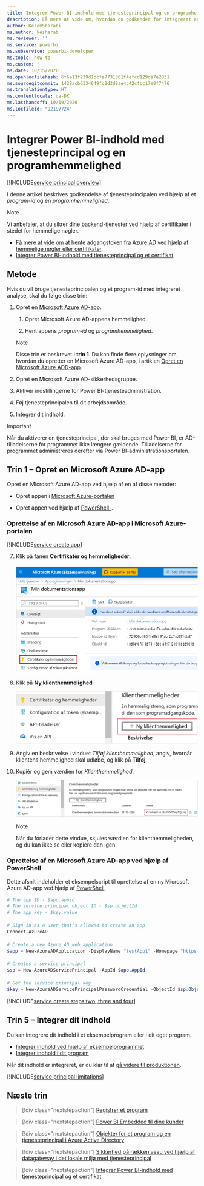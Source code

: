 ```yaml
---
title: Integrer Power BI-indhold med tjenesteprincipal og en programhemmelighed
description: Få mere at vide om, hvordan du godkender for integreret analyse ved hjælp af en tjenesteprincipal i et Azure Active Director-program og en programhemmelighed.
author: KesemSharabi
ms.author: kesharab
ms.reviewer: ''
ms.service: powerbi
ms.subservice: powerbi-developer
ms.topic: how-to
ms.custom: ''
ms.date: 10/15/2020
ms.openlocfilehash: 6f6a13f239d1bcfa7731361f4efcd129da7e2031
ms.sourcegitcommit: 1428acb6334649fc2d3d8ae4c42cfbc17e8f7476
ms.translationtype: HT
ms.contentlocale: da-DK
ms.lasthandoff: 10/19/2020
ms.locfileid: "92197724"
---
```

# <a name="embed-power-bi-content-with-service-principal-and-an-application-secret"></a>Integrer Power BI-indhold med tjenesteprincipal og en programhemmelighed

[!INCLUDE[service principal overview](../../includes/service-principal-overview.md)]

I denne artikel beskrives godkendelse af tjenesteprincipalen ved hjælp af et *program-id* og en *programhemmelighed*.

>[!NOTE]
>Vi anbefaler, at du sikrer dine backend-tjenester ved hjælp af certifikater i stedet for hemmelige nøgler.
>* [Få mere at vide om at hente adgangstoken fra Azure AD ved hjælp af hemmelige nøgler eller certifikater](/azure/architecture/multitenant-identity/client-assertion).
>* [Integrer Power BI-indhold med tjenesteprincipal og et certifikat](embed-service-principal-certificate.md).

## <a name="method"></a>Metode

Hvis du vil bruge tjenesteprincipalen og et program-id med integreret analyse, skal du følge disse trin:

1. Opret en [Microsoft Azure AD-app](/azure/active-directory/manage-apps/what-is-application-management).

    1. Opret Microsoft Azure AD-appens hemmelighed.
    
    2. Hent appens *program-id* og *programhemmelighed*.

    >[!NOTE]
    >Disse trin er beskrevet i **trin 1**. Du kan finde flere oplysninger om, hvordan du opretter en Microsoft Azure AD-app, i artiklen [Opret en Microsoft Azure ADD-app](/azure/active-directory/develop/howto-create-service-principal-portal).

2. Opret en Microsoft Azure AD-sikkerhedsgruppe.

3. Aktivér indstillingerne for Power BI-tjenesteadministration.

4. Føj tjenesteprincipalen til dit arbejdsområde.

5. Integrer dit indhold.

> [!IMPORTANT]
> Når du aktiverer en tjenesteprincipal, der skal bruges med Power BI, er AD-tilladelserne for programmet ikke længere gældende. Tilladelserne for programmet administreres derefter via Power BI-administrationsportalen.

## <a name="step-1---create-an-azure-ad-app"></a>Trin 1 – Opret en Microsoft Azure AD-app

Opret en Microsoft Azure AD-app ved hjælp af en af disse metoder:

* Opret appen i [Microsoft Azure-portalen](https://portal.azure.com/#allservices)

* Opret appen ved hjælp af [PowerShell-](/powershell/azure/create-azure-service-principal-azureps).

### <a name="creating-an-azure-ad-app-in-the-microsoft-azure-portal"></a>Oprettelse af en Microsoft Azure AD-app i Microsoft Azure-portalen

[!INCLUDE[service create app](../../includes/service-principal-create-app.md)]

7. Klik på fanen **Certifikater og hemmeligheder**.

     ![Et skærmbillede, der viser ruden Certifikater og hemmeligheder for en app på Azure Portal.](media/embed-service-principal/certificates-and-secrets.png)


8. Klik på **Ny klienthemmelighed**

    ![Et skærmbillede, der viser knappen Ny klienthemmelighed i ruden Certifikater og hemmeligheder.](media/embed-service-principal/new-client-secret.png)

9. Angiv en beskrivelse i vinduet *Tilføj klienthemmelighed*, angiv, hvornår klientens hemmelighed skal udløbe, og klik på **Tilføj**.

10. Kopiér og gem værdien for *Klienthemmelighed*.

    ![Et skærmbilleder, der viser en sløret hemmelighedsværdi i ruden Certifikater og hemmeligheder.](media/embed-service-principal/client-secret-value.png)

    >[!NOTE]
    >Når du forlader dette vindue, skjules værdien for klienthemmeligheden, og du kan ikke se eller kopiere den igen.

### <a name="creating-an-azure-ad-app-using-powershell"></a>Oprettelse af en Microsoft Azure AD-app ved hjælp af PowerShell

Dette afsnit indeholder et eksempelscript til oprettelse af en ny Microsoft Azure AD-app ved hjælp af [PowerShell](/powershell/azure/create-azure-service-principal-azureps).

```powershell
# The app ID - $app.appid
# The service principal object ID - $sp.objectId
# The app key - $key.value

# Sign in as a user that's allowed to create an app
Connect-AzureAD

# Create a new Azure AD web application
$app = New-AzureADApplication -DisplayName "testApp1" -Homepage "https://localhost:44322" -ReplyUrls "https://localhost:44322"

# Creates a service principal
$sp = New-AzureADServicePrincipal -AppId $app.AppId

# Get the service principal key
$key = New-AzureADServicePrincipalPasswordCredential -ObjectId $sp.ObjectId
```
[!INCLUDE[service create steps two, three and four](../../includes/service-principal-create-steps.md)]

## <a name="step-5---embed-your-content"></a>Trin 5 – Integrer dit indhold

Du kan integrere dit indhold i et eksempelprogram eller i dit eget program.

* [Integrer indhold ved hjælp af eksempelprogrammet](embed-sample-for-customers.md#embed-content-using-the-sample-application)
* [Integrer indhold i dit program](embed-sample-for-customers.md#embed-content-within-your-application)

Når dit indhold er integreret, er du klar til at [gå videre til produktionen](embed-sample-for-customers.md#move-to-production).

[!INCLUDE[service principal limitations](../../includes/service-principal-limitations.md)]

## <a name="next-steps"></a>Næste trin

>[!div class="nextstepaction"]
>[Registrer et program](register-app.md)

> [!div class="nextstepaction"]
>[Power BI Embedded til dine kunder](embed-sample-for-customers.md)

>[!div class="nextstepaction"]
>[Objekter for et program og en tjenesteprincipal i Azure Active Directory](/azure/active-directory/develop/app-objects-and-service-principals)

>[!div class="nextstepaction"]
>[Sikkerhed på rækkeniveau ved hjælp af datagateway i det lokale miljø med tjenesteprincipal](embedded-row-level-security.md#on-premises-data-gateway-with-service-principal)

>[!div class="nextstepaction"]
>[Integrer Power BI-indhold med tjenesteprincipal og et certifikat](embed-service-principal-certificate.md)